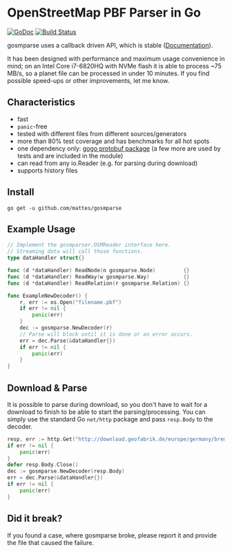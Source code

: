 # OpenStreetMap PBF Parser in Go

[![GoDoc](https://godoc.org/github.com/mattes/gosmparse?status.svg)](https://godoc.org/github.com/mattes/gosmparse) [![Build Status](https://travis-ci.org/thomersch/gosmparse.svg?branch=master)](https://travis-ci.org/thomersch/gosmparse)

gosmparse uses a callback driven API, which is stable ([Documentation](https://godoc.org/github.com/mattes/gosmparse)).

It has been designed with performance and maximum usage convenience in mind; on an Intel Core i7-6820HQ with NVMe flash it is able to process ~75 MB/s, so a planet file can be processed in under 10 minutes. If you find possible speed-ups or other improvements, let me know.


## Characteristics

* fast
* `panic`-free
* tested with different files from different sources/generators
* more than 80% test coverage and has benchmarks for all hot spots
* one dependency only: [gogo protobuf package](https://github.com/gogo/protobuf/proto) (a few more are used by tests and are included in the module)
* can read from any io.Reader (e.g. for parsing during download)
* supports history files

## Install

```
go get -u github.com/mattes/gosmparse
```

## Example Usage

```go
// Implement the gosmparser.OSMReader interface here.
// Streaming data will call those functions.
type dataHandler struct{}

func (d *dataHandler) ReadNode(n gosmparse.Node)         {}
func (d *dataHandler) ReadWay(w gosmparse.Way)           {}
func (d *dataHandler) ReadRelation(r gosmparse.Relation) {}

func ExampleNewDecoder() {
	r, err := os.Open("filename.pbf")
	if err != nil {
		panic(err)
	}
	dec := gosmparse.NewDecoder(r)
	// Parse will block until it is done or an error occurs.
	err = dec.Parse(&dataHandler{})
	if err != nil {
		panic(err)
	}
}
```

## Download & Parse

It is possible to parse during download, so you don't have to wait for a download to finish to be able to start the parsing/processing. You can simply use the standard Go `net/http` package and pass `resp.Body` to the decoder.

```go
resp, err := http.Get("http://download.geofabrik.de/europe/germany/bremen-latest.osm.pbf")
if err != nil {
	panic(err)
}
defer resp.Body.Close()
dec := gosmparse.NewDecoder(resp.Body)
err = dec.Parse(&dataHandler{})
if err != nil {
	panic(err)
}
```

## Did it break?

If you found a case, where gosmparse broke, please report it and provide the file that caused the failure.
